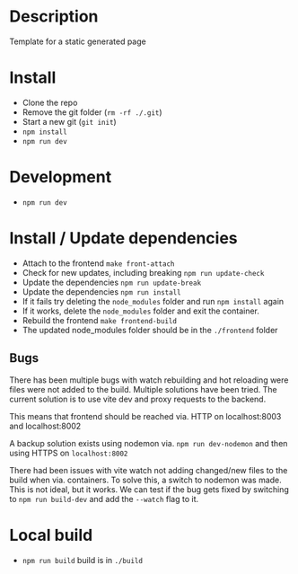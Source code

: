 # Description

Template for a static generated page

# Install

- Clone the repo
- Remove the git folder (`rm -rf ./.git`)
- Start a new git (`git init`)
- `npm install`
- `npm run dev`

# Development

- `npm run dev`

# Install / Update dependencies

- Attach to the frontend `make front-attach`
- Check for new updates, including breaking `npm run update-check`
- Update the dependencies `npm run update-break`
- Update the dependencies `npm run install`
- If it fails try deleting the `node_modules` folder and run `npm install` again
- If it works, delete the `node_modules` folder and exit the container.
- Rebuild the frontend `make frontend-build`
- The updated node_modules folder should be in the `./frontend` folder

## Bugs
There has been multiple bugs with watch rebuilding and hot reloading were files were not added to the build.
Multiple solutions have been tried. The current solution is to use vite dev and proxy requests to the backend.

This means that frontend should be reached via. HTTP on localhost:8003 and localhost:8002

A backup solution exists using nodemon via. `npm run dev-nodemon` and then using HTTPS on `localhost:8002`

There had been issues with vite watch not adding changed/new files to the build when via. containers.
To solve this, a switch to nodemon was made. This is not ideal, but it works.
We can test if the bug gets fixed by switching to `npm run build-dev` and add the `--watch` flag to it.

# Local build

- `npm run build` build is in `./build`
